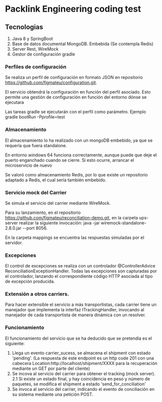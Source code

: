 # Packlink Engineering coding test

## Tecnologias

1. Java 8 y SpringBoot 
2. Base de datos documental MongoDB. Embebida (Se contempla Redis)
3. Server Rest, WireMock
4. Gestor de configuración gradle


### Perfiles de configuración

Se realiza un perfil de configuración en formato JSON en repositorio https://github.com/fjgmateu/configuration.git.

El servicio obtendrá la configuración en función del perfil asociado. Esto permite una gestión de configuración en función del entorno dónse se ejecutara

Las tareas gradle se ejecutarán con el perfil como parámetro. Ejemplo  gradle bootRun -Pprofile=test

### Almacenamiento

El almacenamiento lo ha realizado con un mongoDB embebido, ya que se requería que fuera standalone.

En entorno windows 64 funciona correctamente, aunque puede que deje el puerto enganchado cuando se cierre. Si esto ocurre, arrancar el microservicio de nuevo

Se valoró como almacenamiento Redis, por lo que existe un repositorio adaptado a Redis, el cual sería también embebido.

### Servicio mock del Carrier

Se simula el servicio del carrier mediante WireMock.

Para su lanzamiento, en el repositorio https://github.com/fjgmateu/reconciliation-demo.git, en la carpeta ups-server  realizar la siguiente invocación: java -jar wiremock-standalone-2.8.0.jar --port 8056.

En la carpeta mappings se encuentra las respuestas simuladas por el servidor.

### Excepciones

El control de excepciones se realiza con un controlador @ControllerAdvice ReconciliationExceptionHandler. 
Todas las excepciones son capturadas por el controlador, lanzando el correspondiente código HTTP asociada al tipo de excepción producida.


### Extensión a otros carriers.

Para hacer extensible el servicio  a más transportistas, cada carrier tiene un manejador que implementa la interfaz ITrackingHandler, invocando al manejador de cada transportista de manera dinámica con un resolver.

### Funcionamiento

El funcionamiento del servicio que se ha deducido que se pretendía es el siguiente:

1. Llega un evento carrier_sucess, se almacena el shipment con estado 'pending'. (La respuesta de este endpoint es un http code 201 con una cabecera Location:http://localhost/shipment/XXXX para la recuperación mediante un GET por parte del cliente)
2. Se incova al servicio del carrier para obtener el tracking (mock server).
   2.1  Si existe un estado final, y hay coincidencia en peso y número de paquetes, se modifica el shipment a estado 'send_for_conciliation'
3. Se invoca al servicio del carrier, indicando el evento de conciliación en su sistema mediante una petición POST.
